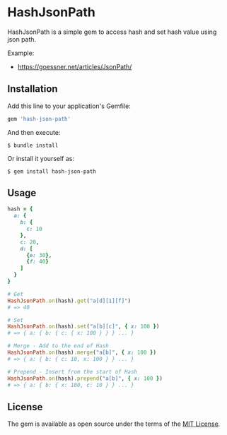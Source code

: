 # HashJsonPath

HashJsonPath is a simple gem to access hash and set hash value using json path.

Example:
- https://goessner.net/articles/JsonPath/

## Installation

Add this line to your application's Gemfile:

```ruby
gem 'hash-json-path'
```

And then execute:

    $ bundle install

Or install it yourself as:

    $ gem install hash-json-path

## Usage

```ruby
hash = {
  a: {
    b: {
      c: 10
    },
    c: 20,
    d: [
      {e: 30},
      {f: 40}
    ]
  }
}

# Get
HashJsonPath.on(hash).get("a[d][1][f]") 
# => 40

# Set
HashJsonPath.on(hash).set("a[b][c]", { x: 100 })
# => { a: { b: { c: { x: 100 } } } ... }

# Merge - Add to the end of Hash
HashJsonPath.on(hash).merge("a[b]", { x: 100 })
# => { a: { b: { c: 10, x: 100 } } ... }

# Prepend - Insert from the start of Hash
HashJsonPath.on(hash).prepend("a[b]", { x: 100 })
# => { a: { b: { x: 100, c: 10 } } ... }
```

## License

The gem is available as open source under the terms of the [MIT License](https://opensource.org/licenses/MIT).